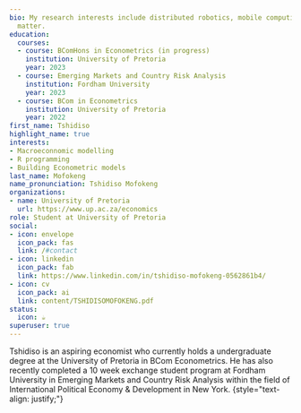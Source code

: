 ```yaml
---
bio: My research interests include distributed robotics, mobile computing and programmable
  matter.
education:
  courses:
  - course: BComHons in Econometrics (in progress)
    institution: University of Pretoria
    year: 2023
  - course: Emerging Markets and Country Risk Analysis
    institution: Fordham University
    year: 2023
  - course: BCom in Econometrics
    institution: University of Pretoria
    year: 2022
first_name: Tshidiso
highlight_name: true
interests:
- Macroeconnomic modelling
- R programming
- Building Econometric models
last_name: Mofokeng
name_pronunciation: Tshidiso Mofokeng
organizations:
- name: University of Pretoria
  url: https://www.up.ac.za/economics
role: Student at University of Pretoria
social:
- icon: envelope
  icon_pack: fas
  link: /#contact
- icon: linkedin
  icon_pack: fab
  link: https://www.linkedin.com/in/tshidiso-mofokeng-0562861b4/
- icon: cv
  icon_pack: ai
  link: content/TSHIDISOMOFOKENG.pdf
status:
  icon: ☕️
superuser: true
---
```


Tshidiso is an aspiring economist who currently holds a undergraduate degree at the University of Pretoria in BCom Econometrics. He has also recently completed a 10 week exchange student program at Fordham University in Emerging Markets and Country Risk Analysis within the field of International Political Economy & Development in New York.
{style="text-align: justify;"}
